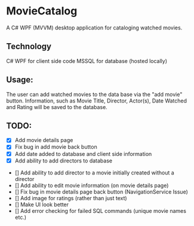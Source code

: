# MovieCatalog
A C# WPF (MVVM) desktop application for cataloging watched movies.

## Technology
C# WPF for client side code
MSSQL for database (hosted locally)

## Usage:
The user can add watched movies to the data base via the "add movie" button. Information, such as Movie Title, Director, Actor(s), Date Watched and Rating will be saved to the database.

## TODO:
- [X] Add movie details page
- [X] Fix bug in add movie back button
- [X] Add date added to database and client side information
- [X] Add ability to add directors to database
- [] Add ability to add director to a movie initially created without a director
- [] Add ability to edit movie information (on movie details page)
- [] Fix bug in movie details page back button (NavigationService Issue)
- [] Add image for ratings (rather than just text)
- [] Make UI look better
- [] Add error checking for failed SQL commands (unique movie names etc.)
